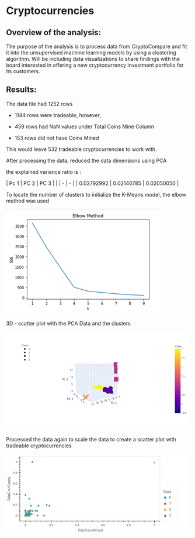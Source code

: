 # Cryptocurrencies

## Overview of the analysis: 
The purpose of the analysis is to process data from CryptoCompare and fit it into the unsupervised machine learning models by using a clustering algorithm. Will be including data visualizations to share findings with the board interested in offering a new cryptocurrency investment portfolio for its customers.


## Results: 
The data file had 1252 rows

- 1144 rows were tradeable, however,

- 459 rows had NaN values under Total Coins Mine Column

- 153 rows did not have Coins Mined

This would leave 532 tradeable cryptocurrencies to work with.

After processing the data, reduced the data dimensions using PCA

the explained variance ratio is :

	
|    Pc 1    |    PC 2    |    PC 3    |
|            | -          | -          | 
| 0.02792992 | 0.02140785 | 0.02050050 |

To locate the number of clusters to initialize the K-Means model, the elbow method was used


![screen_1](/resources/Elbow_method.png)

3D - scatter plot with the PCA Data and the clusters

![screen_2](/resources/3dplot.png)

Processed the data again to scale the data to create a scatter plot with tradeable cryptocurrencies

![screen_3](/resources/bokeh_plot.png)


